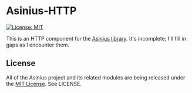 # Asinius-HTTP

[![License: MIT](https://img.shields.io/badge/License-MIT-yellow.svg)](https://opensource.org/licenses/MIT)

This is an HTTP component for the [Asinius library](https://github.com/robsheldon/asinius-core). It's incomplete; I'll fill in gaps as I encounter them.

## License

All of the Asinius project and its related modules are being released under the [MIT License](https://opensource.org/licenses/MIT). See LICENSE.
